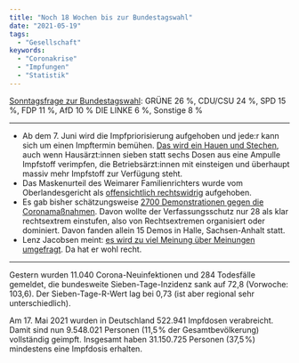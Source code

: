 ```yaml
---
title: "Noch 18 Wochen bis zur Bundestagswahl"
date: "2021-05-19"
tags:
  - "Gesellschaft"
keywords:
  - "Coronakrise"
  - "Impfungen"
  - "Statistik"
---
```


[Sonntagsfrage zur Bundestagswahl](https://wahlrecht.de/umfragen/): GRÜNE 26 %, CDU/CSU 24 %, SPD 15 %, FDP 11 %, AfD 10 % DIE LINKE 6 %, Sonstige 8 %

* * *

- Ab dem 7. Juni wird die Impfpriorisierung aufgehoben und jede:r kann sich um einen Impftermin bemühen. [Das wird ein Hauen und Stechen](https://www.tagesschau.de/inland/gesellschaft/kritik-aufhebung-impfreihenfolge-101.html), auch wenn Hausärzt:innen sieben statt sechs Dosen aus eine Ampulle Impfstoff verimpfen, die Betriebsärzt:innen mit einsteigen und überhaupt massiv mehr Impfstoff zur Verfügung steht.
- Das Maskenurteil des Weimarer Familienrichters wurde vom Oberlandesgericht als [offensichtlich rechtswidrig](https://www.mdr.de/nachrichten/thueringen/mitte-thueringen/weimar/amtsgericht-richter-maskenpflicht-schueler-102.html) aufgehoben.
- Es gab bisher schätzungsweise [2700 Demonstrationen gegen die Coronamaßnahmen](https://www.rnd.de/politik/bundesregierung-mehr-als-2700-corona-demonstrationen-seit-august-2020-K65GJ5XNWBENJIHRQWXSF6SB74.html). Davon wollte der Verfassungsschutz nur 28 als klar rechtsextrem einstufen, also von Rechtsextremen organisiert oder dominiert. Davon fanden allein 15 Demos in Halle, Sachsen-Anhalt statt.
- Lenz Jacobsen meint: [es wird zu viel Meinung über Meinungen umgefragt](https://www.zeit.de/politik/deutschland/2021-05/umfragen-meinungsbildung-bundestagswahl-politik-einfluss-kritik-5vor8). Da hat er wohl recht.

* * *

Gestern wurden 11.040 Corona-Neuinfektionen und 284 Todesfälle gemeldet, die bundesweite Sieben-Tage-Inzidenz sank auf 72,8 (Vorwoche: 103,6). Der Sieben-Tage-R-Wert lag bei 0,73 (ist aber regional sehr unterschiedlich).

Am 17. Mai 2021 wurden in Deutschland 522.941 Impfdosen verabreicht. Damit sind nun 9.548.021 Personen (11,5 % der Gesamt­bevölkerung) vollständig geimpft. Insgesamt haben 31.150.725 Personen (37,5 %) mindestens eine Impf­dosis erhalten.
